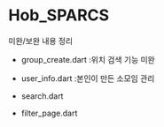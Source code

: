 # Hob_SPARCS
미완/보완 내용 정리


- group_create.dart
:위치 검색 기능 미완

- user_info.dart
:본인이 만든 소모임 관리


- search.dart
- filter_page.dart
